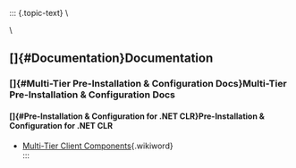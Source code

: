 ::: {.topic-text}
\

\

[]{#Documentation}Documentation
-------------------------------

### []{#Multi-Tier Pre-Installation & Configuration Docs}Multi-Tier Pre-Installation & Configuration Docs

#### []{#Pre-Installation & Configuration for .NET CLR}Pre-Installation & Configuration for .NET CLR

-   [Multi-Tier Client
    Components](http://wikis.openlinksw.com:80/dataspace/owiki/wiki/UdaWikiWeb/ADOPreInstallClientNETCLR){.wikiword}\
:::
